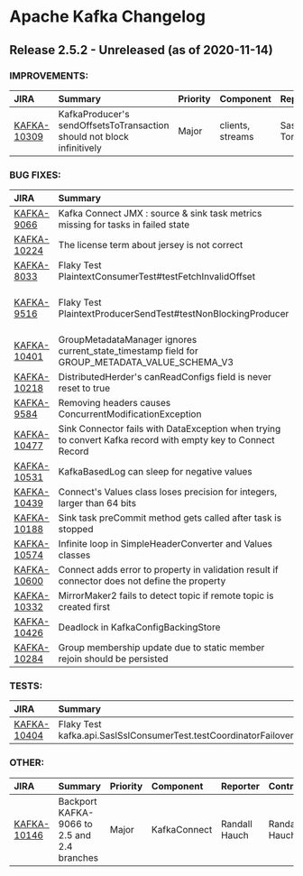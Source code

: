 
<!---
# Licensed to the Apache Software Foundation (ASF) under one
# or more contributor license agreements.  See the NOTICE file
# distributed with this work for additional information
# regarding copyright ownership.  The ASF licenses this file
# to you under the Apache License, Version 2.0 (the
# "License"); you may not use this file except in compliance
# with the License.  You may obtain a copy of the License at
#
#     http://www.apache.org/licenses/LICENSE-2.0
#
# Unless required by applicable law or agreed to in writing, software
# distributed under the License is distributed on an "AS IS" BASIS,
# WITHOUT WARRANTIES OR CONDITIONS OF ANY KIND, either express or implied.
# See the License for the specific language governing permissions and
# limitations under the License.
-->
# Apache Kafka Changelog

## Release 2.5.2 - Unreleased (as of 2020-11-14)



### IMPROVEMENTS:

| JIRA | Summary | Priority | Component | Reporter | Contributor |
|:---- |:---- | :--- |:---- |:---- |:---- |
| [KAFKA-10309](https://issues.apache.org/jira/browse/KAFKA-10309) | KafkaProducer's sendOffsetsToTransaction should not block infinitively |  Major | clients, streams | Sasaki Toru | Sasaki Toru |


### BUG FIXES:

| JIRA | Summary | Priority | Component | Reporter | Contributor |
|:---- |:---- | :--- |:---- |:---- |:---- |
| [KAFKA-9066](https://issues.apache.org/jira/browse/KAFKA-9066) | Kafka Connect JMX : source & sink task metrics missing for tasks in failed state |  Major | KafkaConnect | Mikołaj Stefaniak | Chris Egerton |
| [KAFKA-10224](https://issues.apache.org/jira/browse/KAFKA-10224) | The license term about jersey is not correct |  Critical | core | jaredli2020 | Rens Groothuijsen |
| [KAFKA-8033](https://issues.apache.org/jira/browse/KAFKA-8033) | Flaky Test PlaintextConsumerTest#testFetchInvalidOffset |  Critical | core, unit tests | Matthias J. Sax | Rajini Sivaram |
| [KAFKA-9516](https://issues.apache.org/jira/browse/KAFKA-9516) | Flaky Test PlaintextProducerSendTest#testNonBlockingProducer |  Critical | core, producer , tools, unit tests | Matthias J. Sax | Rajini Sivaram |
| [KAFKA-10401](https://issues.apache.org/jira/browse/KAFKA-10401) | GroupMetadataManager ignores current\_state\_timestamp field for GROUP\_METADATA\_VALUE\_SCHEMA\_V3 |  Critical | offset manager | Marek | Luke Chen |
| [KAFKA-10218](https://issues.apache.org/jira/browse/KAFKA-10218) | DistributedHerder's canReadConfigs field is never reset to true |  Major | KafkaConnect | Chris Egerton | Chris Egerton |
| [KAFKA-9584](https://issues.apache.org/jira/browse/KAFKA-9584) | Removing headers causes ConcurrentModificationException |  Minor | streams | Micah Ramos | Micah Ramos |
| [KAFKA-10477](https://issues.apache.org/jira/browse/KAFKA-10477) | Sink Connector fails with DataException when trying to convert Kafka record with empty key to Connect Record |  Major | KafkaConnect | Shaik Zakir Hussain | Shaik Zakir Hussain |
| [KAFKA-10531](https://issues.apache.org/jira/browse/KAFKA-10531) | KafkaBasedLog can sleep for negative values |  Major | core | Vikas Singh | Vikas Singh |
| [KAFKA-10439](https://issues.apache.org/jira/browse/KAFKA-10439) | Connect's Values class loses precision for integers, larger than 64 bits |  Major | KafkaConnect | Oleksandr Diachenko | Oleksandr Diachenko |
| [KAFKA-10188](https://issues.apache.org/jira/browse/KAFKA-10188) | Sink task preCommit method gets called after task is stopped |  Major | KafkaConnect | Chris Egerton | Chris Egerton |
| [KAFKA-10574](https://issues.apache.org/jira/browse/KAFKA-10574) | Infinite loop in SimpleHeaderConverter and Values classes |  Major | KafkaConnect | Chris Egerton | Chris Egerton |
| [KAFKA-10600](https://issues.apache.org/jira/browse/KAFKA-10600) | Connect adds error to property in validation result if connector does not define the property |  Major | KafkaConnect | Randall Hauch | Randall Hauch |
| [KAFKA-10332](https://issues.apache.org/jira/browse/KAFKA-10332) | MirrorMaker2 fails to detect topic if remote topic is created first |  Major | mirrormaker | Mickael Maison | Mickael Maison |
| [KAFKA-10426](https://issues.apache.org/jira/browse/KAFKA-10426) | Deadlock in KafkaConfigBackingStore |  Critical | KafkaConnect | Goltseva Taisiia | Goltseva Taisiia |
| [KAFKA-10284](https://issues.apache.org/jira/browse/KAFKA-10284) | Group membership update due to static member rejoin should be persisted |  Critical | consumer | Boyang Chen | feyman |


### TESTS:

| JIRA | Summary | Priority | Component | Reporter | Contributor |
|:---- |:---- | :--- |:---- |:---- |:---- |
| [KAFKA-10404](https://issues.apache.org/jira/browse/KAFKA-10404) | Flaky Test kafka.api.SaslSslConsumerTest.testCoordinatorFailover |  Major | core, unit tests | Bill Bejeck | Rajini Sivaram |


### OTHER:

| JIRA | Summary | Priority | Component | Reporter | Contributor |
|:---- |:---- | :--- |:---- |:---- |:---- |
| [KAFKA-10146](https://issues.apache.org/jira/browse/KAFKA-10146) | Backport KAFKA-9066 to 2.5 and 2.4 branches |  Major | KafkaConnect | Randall Hauch | Randall Hauch |


